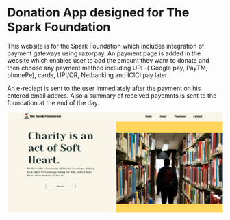 # Donation App designed for The Spark Foundation

This website is for the Spark Foundation which includes integration of payment gateways using razorpay.
An payment page is added in the website which enables user to add the amount they wanr to donate and then choose any payment method including UPI -( Google pay, PayTM, phonePe), cards, UPI/QR, Netbanking and ICICI pay later.

An e-reciept is sent to the user immediately after the payment on his entered email addres. Also a summary of received payemnts is sent to the foundation at the end of the day.

![](screenshot/Donation-app.png)